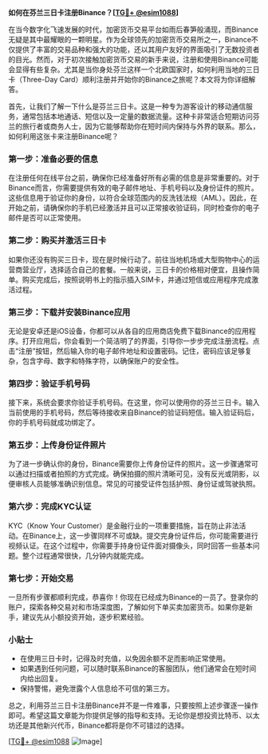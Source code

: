 **如何在芬兰三日卡注册Binance？[[TG💪+ @esim1088](https://t.me/s/esim1088)]**

在当今数字化飞速发展的时代，加密货币交易平台如雨后春笋般涌现，而Binance无疑是其中最耀眼的一颗明星。作为全球领先的加密货币交易所之一，Binance不仅提供了丰富的交易品种和强大的功能，还以其用户友好的界面吸引了无数投资者的目光。然而，对于初次接触加密货币交易的新手来说，注册和使用Binance可能会显得有些复杂。尤其是当你身处芬兰这样一个北欧国家时，如何利用当地的三日卡（Three-Day Card）顺利注册并开始你的Binance之旅呢？本文将为你详细解答。

首先，让我们了解一下什么是芬兰三日卡。这是一种专为游客设计的移动通信服务，通常包括本地通话、短信以及一定量的数据流量。这种卡非常适合短期访问芬兰的旅行者或商务人士，因为它能够帮助你在短时间内保持与外界的联系。那么，如何利用这张卡来注册Binance呢？

### **第一步：准备必要的信息**
在注册任何在线平台之前，确保你已经准备好所有必需的信息是非常重要的。对于Binance而言，你需要提供有效的电子邮件地址、手机号码以及身份证件的照片。这些信息用于验证你的身份，以符合全球范围内的反洗钱法规（AML）。因此，在开始之前，请确保你的手机已经激活并且可以正常接收验证码，同时检查你的电子邮件是否可以正常使用。

### **第二步：购买并激活三日卡**
如果你还没有购买三日卡，现在是时候行动了。前往当地机场或大型购物中心的运营商营业厅，选择适合自己的套餐。一般来说，三日卡的价格相对便宜，且操作简单。购买完成后，按照说明书上的指示插入SIM卡，并通过短信或应用程序完成激活过程。

### **第三步：下载并安装Binance应用**
无论是安卓还是iOS设备，你都可以从各自的应用商店免费下载Binance的应用程序。打开应用后，你会看到一个简洁明了的界面，引导你一步步完成注册流程。点击“注册”按钮，然后输入你的电子邮件地址和设置密码。记住，密码应该足够复杂，包含字母、数字和特殊字符，以确保账户的安全性。

### **第四步：验证手机号码**
接下来，系统会要求你验证手机号码。在这里，你可以使用你的芬兰三日卡。输入当前使用的手机号码，然后等待接收来自Binance的验证码短信。输入验证码后，你的手机号码就成功绑定了。

### **第五步：上传身份证件照片**
为了进一步确认你的身份，Binance需要你上传身份证件的照片。这一步骤通常可以通过扫描或者拍照的方式完成。确保拍摄的照片清晰可见，没有反光或阴影，以便审核人员能够准确识别信息。常见的可接受证件包括护照、身份证或驾驶执照。

### **第六步：完成KYC认证**
KYC（Know Your Customer）是金融行业的一项重要措施，旨在防止非法活动。在Binance上，这一步骤同样不可或缺。提交完身份证件后，你可能需要进行视频认证。在这个过程中，你需要手持身份证件面对摄像头，同时回答一些基本问题。整个过程通常很快，几分钟内就能完成。

### **第七步：开始交易**
一旦所有步骤都顺利完成，恭喜你！你现在已经成为Binance的一员了。登录你的账户，探索各种交易对和市场深度图，了解如何下单买卖加密货币。如果你是新手，建议先从小额投资开始，逐步积累经验。

### **小贴士**
- 在使用三日卡时，记得及时充值，以免因余额不足而影响正常使用。
- 如果遇到任何问题，可以随时联系Binance的客服团队，他们通常会在短时间内给出回复。
- 保持警惕，避免泄露个人信息给不可信的第三方。

总之，利用芬兰三日卡注册Binance并不是一件难事，只要按照上述步骤逐一操作即可。希望这篇文章能为你提供足够的指导和支持。无论你是想投资比特币、以太坊还是其他新兴代币，Binance都将是你不可错过的选择。

[[TG💪+ @esim1088](https://t.me/s/esim1088) ![Image](https://i.postimg.cc/4NQfJmqS/Snipaste-2025-05-13-00-14-12.png)]